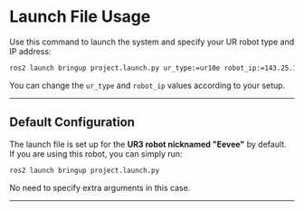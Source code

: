 # Launch File Usage

Use this command to launch the system and specify your UR robot type and IP address:

```bash
ros2 launch bringup project.launch.py ur_type:=ur10e robot_ip:=143.25.150.2
```


You can change the `ur_type` and `robot_ip` values according to your setup.

---

## Default Configuration

The launch file is set up for the **UR3 robot nicknamed "Eevee"** by default.  
If you are using this robot, you can simply run:

```bash
ros2 launch bringup project.launch.py
```

No need to specify extra arguments in this case.

---

